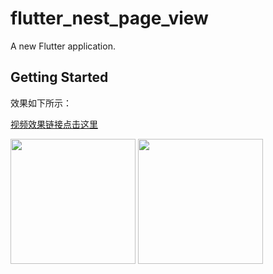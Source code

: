 # flutter_nest_page_view

A new Flutter application.

## Getting Started



效果如下所示：

[视频效果链接点击这里](https://github.com/yongfengnice/flutter_nest_page_view/blob/main/video/device-2020-12-15-165825.mp4)

<img src="https://img2020.cnblogs.com/blog/1020339/202012/1020339-20201215175704321-287991037.png" style="width:200px;" />
<img src="https://img2020.cnblogs.com/blog/1020339/202012/1020339-20201215175716528-612912713.png" style="width:200px;" />


